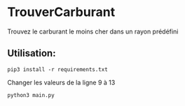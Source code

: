 # TrouverCarburant
Trouvez le carburant le moins cher dans un rayon prédéfini

## Utilisation:
```
pip3 install -r requirements.txt
```
Changer les valeurs de la ligne 9 à 13
```
python3 main.py
```
